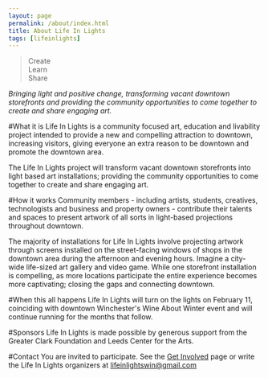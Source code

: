 ```yaml
---
layout: page
permalink: /about/index.html
title: About Life In Lights
tags: [lifeinlights]
---
```

>Create<br>
>Learn<br>
>Share

*Bringing light and positive change, transforming vacant downtown storefronts and providing the community opportunities to come together to create and share engaging art.*

#What it is
Life In Lights is a community focused art, education and livability project intended to provide a new and compelling attraction to downtown, increasing visitors, giving everyone an extra reason to be downtown and promote the downtown area.

The Life In Lights project will transform vacant downtown storefronts into light based art installations; providing the community opportunities to come together to create and share engaging art.

#How it works
Community members - including artists, students, creatives, technologists and business and property owners - contribute their talents and spaces to present artwork of all sorts in light-based projections throughout downtown.

The majority of installations for Life In Lights involve projecting artwork through screens installed on the street-facing windows of shops in the downtown area during the afternoon and evening hours. Imagine a city-wide life-sized art gallery and video game. While one storefront installation is compelling, as more locations participate the entire experience becomes more captivating; closing the gaps and connecting downtown.

#When this all happens
Life In Lights will turn on the lights on February 11, coinciding with downtown Winchester's Wine About Winter event and will continue running for the months that follow.

#Sponsors
Life In Lights is made possible by generous support from the Greater Clark Foundation and Leeds Center for the Arts.

#Contact
You are invited to participate. See the [Get Involved](/get-involved) page or write the Life In Lights organizers at [lifeinlightswin@gmail.com](mailto:lifeinlightswin@gmail.com)

